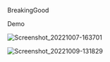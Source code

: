 ﻿BreakingGood
 
 Demo

![Screenshot_20221007-163701](https://user-images.githubusercontent.com/51821812/194752285-a78a3735-c845-4fad-b6ad-adf112646fdc.png)

![Screenshot_20221009-131829](https://user-images.githubusercontent.com/51821812/194752294-9e7a67c5-e7c7-4ba1-9735-9d5def87237a.png)


